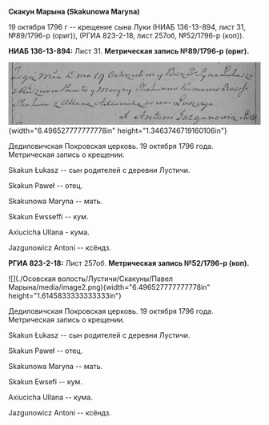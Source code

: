 **Скакун Марына (Skakunowa Maryna)**

19 октября 1796 г -- крещение сына Луки (НИАБ 136-13-894, лист 31,
№89/1796-р (ориг)), (РГИА 823-2-18, лист 257об, №52/1796-р (коп)).

**НИАБ 136-13-894:** Лист 31. **Метрическая запись №89/1796-р (ориг).**

![](./media/3476ad85bdd43b3147c6bbb217a4c23ab87170bf.png){width="6.496527777777778in"
height="1.3463746719160106in"}

Дедиловичская Покровская церковь. 19 октября 1796 года. Метрическая
запись о крещении.

Skakun Łukasz -- сын родителей с деревни Лустичи.

Skakun Paweł -- отец.

Skakunowa Maryna -- мать.

Skakun Ewsseffi -- кум.

Axiucicha Ullana - кума.

Jazgunowicz Antoni -- ксёндз.

**РГИА 823-2-18:** Лист 257об. **Метрическая запись №52/1796-р (коп).**

![](./Осовская волость/Лустичи/Скакуны/Павел Марына/media/image2.png){width="6.496527777777778in"
height="1.6145833333333333in"}

Дедиловичская Покровская церковь. 19 октября 1796 года. Метрическая
запись о крещении.

Skakun Łukasz -- сын родителей с деревни Лустичи.

Skakun Paweł -- отец.

Skakunowa Maryna -- мать.

Skakun Ewsefi -- кум.

Axiucicha Ullana -- кума.

Jazgunowicz Antoni -- ксёндз.
